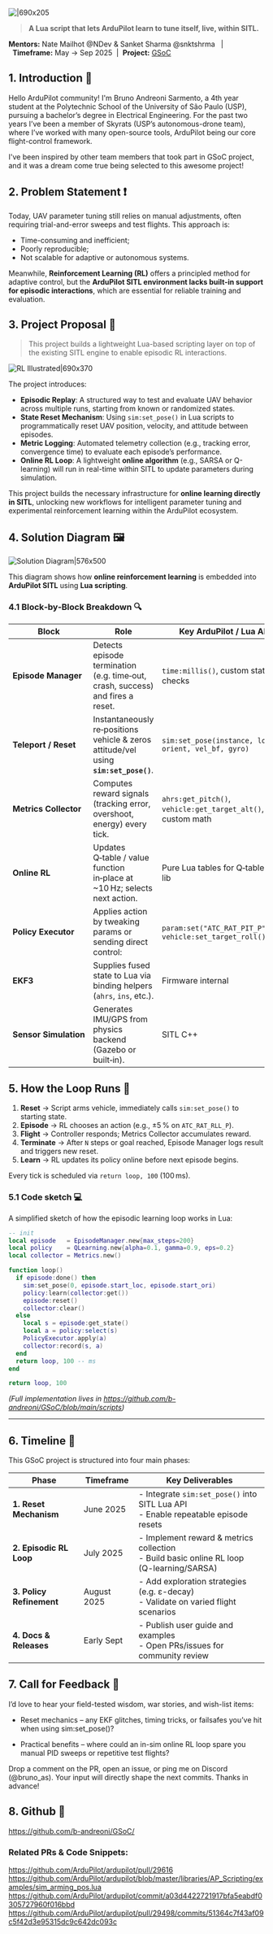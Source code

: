 ![|690x205](upload://xxHpjSo6MjBR78pnpE624gt8K52.png)

> **A Lua script that lets ArduPilot learn to tune itself, live, within SITL.**

**Mentors:** Nate Mailhot @NDev & Sanket Sharma @snktshrma &nbsp;&nbsp;|&nbsp;&nbsp;**Timeframe:** May → Sep 2025&nbsp;&nbsp;|&nbsp;&nbsp;**Project:** [GSoC](https://summerofcode.withgoogle.com/programs/2025/projects/w7EYZSIz)

## 1. Introduction 📣

Hello ArduPilot community! I'm Bruno Andreoni Sarmento, a 4th year student at the Polytechnic School of the University of São Paulo (USP), pursuing a bachelor’s degree in Electrical Engineering. For the past two years I’ve been a member of Skyrats (USP’s autonomous-drone team), where I’ve worked with many open-source tools, ArduPilot being our core flight-control framework.

I've been inspired by other team members that took part in GSoC project, and it was a dream come true being selected to this awesome project!

## 2. Problem Statement ❗

Today, UAV parameter tuning still relies on manual adjustments, often requiring trial-and-error sweeps and test flights. This approach is:

- Time-consuming and inefficient;
- Poorly reproducible;
- Not scalable for adaptive or autonomous systems.

Meanwhile, **Reinforcement Learning (RL)** offers a principled method for adaptive control, but the **ArduPilot SITL environment lacks built-in support for episodic interactions**, which are essential for reliable training and evaluation.

## 3. Project Proposal 🚀
> This project builds a lightweight Lua-based scripting layer on top of the existing SITL engine to enable episodic RL interactions.

![RL Illustrated|690x370](upload://fxhFDlPAXijWp4RNjHTR8CqNpWq.jpeg)


The project introduces:

- **Episodic Replay**: A structured way to test and evaluate UAV behavior across multiple runs, starting from known or randomized states.
- **State Reset Mechanism**: Using `sim:set_pose()` in Lua scripts to programmatically reset UAV position, velocity, and attitude between episodes.
- **Metric Logging**: Automated telemetry collection (e.g., tracking error, convergence time) to evaluate each episode’s performance.
- **Online RL Loop**: A lightweight **online algorithm** (e.g., SARSA or Q-learning) will run in real-time within SITL to update parameters during simulation.

This project builds the necessary infrastructure for **online learning directly in SITL**, unlocking new workflows for intelligent parameter tuning and experimental reinforcement learning within the ArduPilot ecosystem.

## 4. Solution Diagram 🖼️
![Solution Diagram|576x500](upload://kGoStJvVlYuzYH29CLV0wP84rbJ.jpeg)


This diagram shows how **online reinforcement learning** is embedded into **ArduPilot SITL** using **Lua scripting**.

### 4.1 Block‑by‑Block Breakdown 🔍

| Block                 | Role                                                                                  | Key ArduPilot / Lua APIs                                       |
| --------------------- | ------------------------------------------------------------------------------------- | -------------------------------------------------------------- |
| **Episode Manager**   | Detects episode termination (e.g. time‑out, crash, success) and fires a reset.        | `time:millis()`, custom state checks                           |
| **Teleport / Reset**  | Instantaneously re‑positions vehicle & zeros attitude/vel using **`sim:set_pose()`**. | `sim:set_pose(instance, loc, orient, vel_bf, gyro)`            |
| **Metrics Collector** | Computes reward signals (tracking error, overshoot, energy) every tick.               | `ahrs:get_pitch()`, `vehicle:get_target_alt()`, custom math    |
| **Online RL**         | Updates Q‑table / value function in‑place at \~10 Hz; selects next action.            | Pure Lua tables for Q‑table; math lib                          |
| **Policy Executor**   | Applies action by tweaking params or sending direct control:                          | `param:set("ATC_RAT_PIT_P", val)`, `vehicle:set_target_roll()` |
| **EKF3**              | Supplies fused state to Lua via binding helpers (`ahrs`, `ins`, etc.).                | Firmware internal                                              |
| **Sensor Simulation** | Generates IMU/GPS from physics backend (Gazebo or built‑in).                          | SITL C++                                                       |

## 5. How the Loop Runs 🔄
1. **Reset** → Script arms vehicle, immediately calls `sim:set_pose()` to starting state.
2. **Episode** → RL chooses an action (e.g., ±5 % on `ATC_RAT_RLL_P`).
3. **Flight** → Controller responds; Metrics Collector accumulates reward.
4. **Terminate** → After `N` steps or goal reached, Episode Manager logs result and triggers new reset.
5. **Learn** → RL updates its policy online before next episode begins.

Every tick is scheduled via `return loop, 100` (100 ms).
### 5.1 Code sketch 💻
A simplified sketch of how the episodic learning loop works in Lua:

```lua
-- init
local episode   = EpisodeManager.new{max_steps=200}
local policy    = QLearning.new{alpha=0.1, gamma=0.9, eps=0.2}
local collector = Metrics.new()

function loop()
  if episode:done() then
    sim:set_pose(0, episode.start_loc, episode.start_ori)
    policy:learn(collector:get())
    episode:reset()
    collector:clear()
  else
    local s = episode:get_state()
    local a = policy:select(s)
    PolicyExecutor.apply(a)
    collector:record(s, a)
  end
  return loop, 100 -- ms
end

return loop, 100
```

*(Full implementation lives in https://github.com/b-andreoni/GSoC/blob/main/scripts)*

---


## 6. Timeline 📅
This GSoC project is structured into four main phases:

| Phase                    | Timeframe    | Key Deliverables                                           |
|--------------------------|--------------|------------------------------------------------------------|
| **1. Reset Mechanism**   | June 2025    | - Integrate `sim:set_pose()` into SITL Lua API<br>- Enable repeatable episode resets |
| **2. Episodic RL Loop**  | July 2025    | - Implement reward & metrics collection<br>- Build basic online RL loop (Q-learning/SARSA) |
| **3. Policy Refinement** | August 2025  | - Add exploration strategies (e.g. ε-decay)<br>- Validate on varied flight scenarios |
| **4. Docs & Releases**   | Early Sept   | - Publish user guide and examples<br>- Open PRs/issues for community review |

## 7. Call for Feedback 💬

I’d love to hear your field-tested wisdom, war stories, and wish-list items:

- Reset mechanics – any EKF glitches, timing tricks, or failsafes you’ve hit when using sim:set_pose()?


- Practical benefits – where could an in-sim online RL loop spare you manual PID sweeps or repetitive test flights?

Drop a comment on the PR, open an issue, or ping me on Discord (@bruno_as). Your input will directly shape the next commits.
Thanks in advance!

## 8. Github 🔗
https://github.com/b-andreoni/GSoC/

### Related PRs & Code Snippets:
https://github.com/ArduPilot/ardupilot/pull/29616
https://github.com/ArduPilot/ardupilot/blob/master/libraries/AP_Scripting/examples/sim_arming_pos.lua
https://github.com/ArduPilot/ardupilot/commit/a03d4422721917bfa5eabdf0305727960f016bbd
https://github.com/ArduPilot/ardupilot/pull/29498/commits/51364c7f43af09c5f42d3e95315dc9c642dc093c




